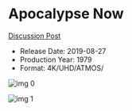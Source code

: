 # Apocalypse Now

[Discussion Post](https://www.avsforum.com/threads/bass-eq-for-filtered-movies.2995212/post-58470962)

* Release Date: 2019-08-27
* Production Year: 1979
* Format: 4K/UHD/ATMOS/

![img 0](https://i.imgur.com/gHnu7a8.jpg)

![img 1](https://i.imgur.com/PmrUa6H.png)

